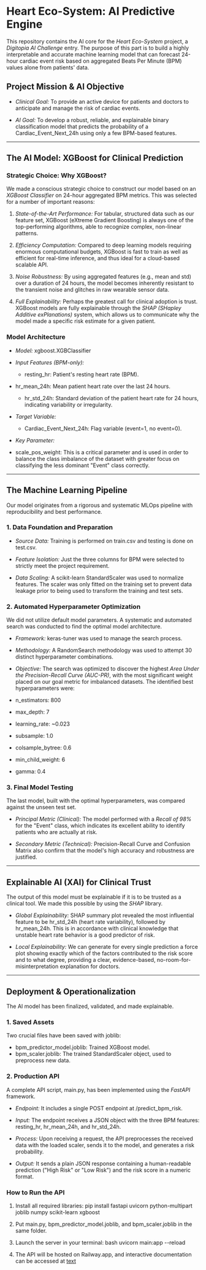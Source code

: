 # Heart Eco-System: AI Predictive Engine

This repository contains the AI core for the *Heart Eco-System* project, a *Digitopia AI Challenge* entry. The purpose of this part is to build a highly interpretable and accurate machine learning model that can forecast 24-hour cardiac event risk based on aggregated Beats Per Minute (BPM) values alone from patients' data.

## Project Mission & AI Objective

- *Clinical Goal:* To provide an active device for patients and doctors to anticipate and manage the risk of cardiac events.

- *AI Goal:* To develop a robust, reliable, and explainable binary classification model that predicts the probability of a Cardiac_Event_Next_24h using only a few BPM-based features.
---

## The AI Model: XGBoost for Clinical Prediction

### Strategic Choice: Why XGBoost?

We made a conscious strategic choice to construct our model based on an *XGBoost Classifier* on 24-hour aggregated BPM metrics. This was selected for a number of important reasons:

1.  *State-of-the-Art Performance:* For tabular, structured data such as our feature set, XGBoost (eXtreme Gradient Boosting) is always one of the top-performing algorithms, able to recognize complex, non-linear patterns.

2.  *Efficiency Computation:* Compared to deep learning models requiring enormous computational budgets, XGBoost is fast to train as well as efficient for real-time inference, and thus ideal for a cloud-based scalable API.
3.  *Noise Robustness:* By using aggregated features (e.g., mean and std) over a duration of 24 hours, the model becomes inherently resistant to the transient noise and glitches in raw wearable sensor data.
4.  *Full Explainability:* Perhaps the greatest call for clinical adoption is trust. XGBoost models are fully explainable through the *SHAP (SHapley Additive exPlanations)* system, which allows us to communicate why the model made a specific risk estimate for a given patient.
### Model Architecture

-   *Model:* xgboost.XGBClassifier

-   *Input Features (BPM-only):*
    -   resting_hr: Patient's resting heart rate (BPM).
-   hr_mean_24h: Mean patient heart rate over the last 24 hours.
    -   hr_std_24h: Standard deviation of the patient heart rate for 24 hours, indicating variability or irregularity.
-   *Target Variable:*
    -   Cardiac_Event_Next_24h: Flag variable (event=1, no event=0).
-   *Key Parameter:*
-   scale_pos_weight: This is a critical parameter and is used in order to balance the class imbalance of the dataset with greater focus on classifying the less dominant "Event" class correctly.
---

## The Machine Learning Pipeline

Our model originates from a rigorous and systematic MLOps pipeline with reproducibility and best performance.

### 1. Data Foundation and Preparation

-   *Source Data:* Training is performed on train.csv and testing is done on test.csv.

-   *Feature Isolation:* Just the three columns for BPM were selected to strictly meet the project requirement.
-   *Data Scaling:* A scikit-learn StandardScaler was used to normalize features. The scaler was only fitted on the training set to prevent data leakage prior to being used to transform the training and test sets.
### 2. Automated Hyperparameter Optimization

We did not utilize default model parameters. A systematic and automated search was conducted to find the optimal model architecture.

-   *Framework:* keras-tuner was used to manage the search process.

-   *Methodology:* A RandomSearch methodology was used to attempt 30 distinct hyperparameter combinations.
-   *Objective:* The search was optimized to discover the highest *Area Under the Precision-Recall Curve (AUC-PR)*, with the most significant weight placed on our goal metric for imbalanced datasets.
The identified best hyperparameters were:

-   n_estimators: 800
-   max_depth: 7
-   learning_rate: ~0.023
-   subsample: 1.0
-   colsample_bytree: 0.6
-   min_child_weight: 6
-   gamma: 0.4
### 3. Final Model Testing

The last model, built with the optimal hyperparameters, was compared against the unseen test set.

-   *Principal Metric (Clinical):* The model performed with a *Recall of 98%* for the "Event" class, which indicates its excellent ability to identify patients who are actually at risk.

-   *Secondary Metric (Technical):* Precision-Recall Curve and Confusion Matrix also confirm that the model's high accuracy and robustness are justified.
---

## Explainable AI (XAI) for Clinical Trust

The output of this model must be explainable if it is to be trusted as a clinical tool. We made this possible by using the *SHAP* library.

-   *Global Explainability:* SHAP summary plot revealed the most influential feature to be hr_std_24h (heart rate variability), followed by hr_mean_24h. This is in accordance with clinical knowledge that unstable heart rate behavior is a good predictor of risk.

-   *Local Explainability:* We can generate for every single prediction a force plot showing exactly which of the factors contributed to the risk score and to what degree, providing a clear, evidence-based, no-room-for-misinterpretation explanation for doctors.
---

## Deployment & Operationalization

The AI model has been finalized, validated, and made explainable.

### 1. Saved Assets

Two crucial files have been saved with joblib:

-   bpm_predictor_model.joblib: Trained XGBoost model.
-   bpm_scaler.joblib: The trained StandardScaler object, used to preprocess new data.
### 2. Production API

A complete API script, main.py, has been implemented using the *FastAPI* framework.

-   *Endpoint:* It includes a single POST endpoint at /predict_bpm_risk.

-   *Input:* The endpoint receives a JSON object with the three BPM features: resting_hr, hr_mean_24h, and hr_std_24h.
-   *Process:* Upon receiving a request, the API preprocesses the received data with the loaded scaler, sends it to the model, and generates a risk probability.
-   *Output:* It sends a plain JSON response containing a human-readable prediction ("High Risk" or "Low Risk") and the risk score in a numeric format.
### How to Run the API

1.  Install all required libraries: pip install fastapi uvicorn python-multipart joblib numpy scikit-learn xgboost
2.  Put main.py, bpm_predictor_model.joblib, and bpm_scaler.joblib in the same folder.
3.  Launch the server in your terminal:
    bash
    uvicorn main:app --reload
    
4.  The API will be hosted on Railway.app, and interactive documentation can be accessed at [text](https://heartai-production.up.railway.app/docs)